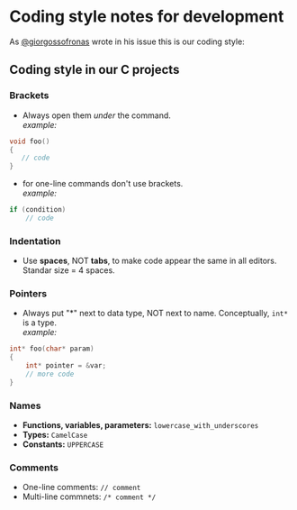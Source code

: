 # **Coding style** notes for development

As [@giorgossofronas](https://github.com/giorgossofronas) wrote in his issue this is our coding style:

## Coding style in our C projects

### Brackets
- Always open them *under* the command.<br>*example:*
```c
void foo()
{
   // code
}
``` 
- for one-line commands don't use brackets.<br>*example:*
```c
if (condition)
    // code
```
### Indentation
- Use **spaces**, NOT **tabs**, to make code appear the same in all editors. Standar size = 4 spaces.

### Pointers
- Always put "*" next to data type, NOT next to name. Conceptually, `int*` is a type.<br>*example:*
```c
int* foo(char* param)
{
    int* pointer = &var;
    // more code
}
```

### Names
- **Functions, variables, parameters:** `lowercase_with_underscores`
- **Types:** `CamelCase`
- **Constants:** `UPPERCASE`


### Comments
- One-line comments: `// comment`
- Multi-line commnets: `/* comment */`
